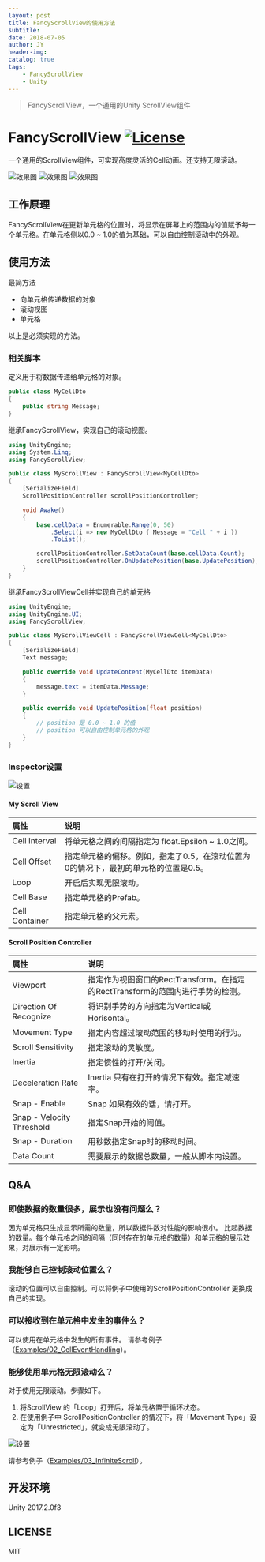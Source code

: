 ```yaml
---
layout: post
title: FancyScrollView的使用方法
subtitle: 
date: 2018-07-05
author: JY
header-img: 
catalog: true
tags: 
    - FancyScrollView
    - Unity
---
```


> FancyScrollView，一个通用的Unity ScrollView组件

# FancyScrollView [![License](https://img.shields.io/badge/license-MIT-lightgrey.svg?style=flat)](http://mit-license.org)

一个通用的ScrollView组件，可实现高度灵活的Cell动画。还支持无限滚动。

![效果图](https://jy-blog.oss-cn-beijing.aliyuncs.com/blog/2019-01-24-141545.jpg)
![效果图](https://jy-blog.oss-cn-beijing.aliyuncs.com/blog/2019-01-24-141545.gif)
![效果图](https://jy-blog.oss-cn-beijing.aliyuncs.com/blog/2019-01-24-141546.gif)

## 工作原理

FancyScrollView在更新单元格的位置时，将显示在屏幕上的范围内的值赋予每一个单元格。在单元格侧以0.0 ~ 1.0的值为基础，可以自由控制滚动中的外观。

## 使用方法

最简方法

- 向单元格传递数据的对象
- 滚动视图
- 单元格

以上是必须实现的方法。

### 相关脚本

定义用于将数据传递给单元格的对象。

```csharp
public class MyCellDto
{
    public string Message;
}
```

继承FancyScrollView，实现自己的滚动视图。

```csharp
using UnityEngine;
using System.Linq;
using FancyScrollView;

public class MyScrollView : FancyScrollView<MyCellDto>
{
    [SerializeField]
    ScrollPositionController scrollPositionController;

    void Awake()
    {
        base.cellData = Enumerable.Range(0, 50)
            .Select(i => new MyCellDto { Message = "Cell " + i })
            .ToList();

        scrollPositionController.SetDataCount(base.cellData.Count);
        scrollPositionController.OnUpdatePosition(base.UpdatePosition);
    }
}
```

继承FancyScrollViewCell并实现自己的单元格

```csharp
using UnityEngine;
using UnityEngine.UI;
using FancyScrollView;

public class MyScrollViewCell : FancyScrollViewCell<MyCellDto>
{
    [SerializeField]
    Text message;

    public override void UpdateContent(MyCellDto itemData)
    {
        message.text = itemData.Message;
    }

    public override void UpdatePosition(float position)
    {
        // position 是 0.0 ~ 1.0 的值
        // position 可以自由控制单元格的外观
    }
}
```

### Inspector设置

![设置](https://jy-blog.oss-cn-beijing.aliyuncs.com/blog/2019-01-24-141547.jpg)

#### My Scroll View

| 属性           | 说明                                                         |
| :------------- | :----------------------------------------------------------- |
| Cell Interval  | 将单元格之间的间隔指定为 float.Epsilon ~ 1.0之间。           |
| Cell Offset    | 指定单元格的偏移。例如，指定了0.5，在滚动位置为0的情况下，最初的单元格的位置是0.5。 |
| Loop           | 开启后实现无限滚动。                                         |
| Cell Base      | 指定单元格的Prefab。                                         |
| Cell Container | 指定单元格的父元素。                                         |

#### Scroll Position Controller

| 属性                      | 说明                                                         |
| :------------------------ | :----------------------------------------------------------- |
| Viewport                  | 指定作为视图窗口的RectTransform。在指定的RectTransform的范围内进行手势的检测。 |
| Direction Of Recognize    | 将识别手势的方向指定为Vertical或Horisontal。                 |
| Movement Type             | 指定内容超过滚动范围的移动时使用的行为。                     |
| Scroll Sensitivity        | 指定滚动的灵敏度。                                           |
| Inertia                   | 指定惯性的打开/关闭。                                        |
| Deceleration Rate         | Inertia 只有在打开的情况下有效。指定减速率。                 |
| Snap - Enable             | Snap 如果有效的话，请打开。                                  |
| Snap - Velocity Threshold | 指定Snap开始的阈值。                                         |
| Snap - Duration           | 用秒数指定Snap时的移动时间。                                 |
| Data Count                | 需要展示的数据总数量，一般从脚本内设置。                     |

## Q&A

### 即使数据的数量很多，展示也没有问题么？

因为单元格只生成显示所需的数量，所以数据件数对性能的影响很小。
比起数据的数量。每个单元格之间的间隔（同时存在的单元格的数量）和单元格的展示效果，对展示有一定影响。

### 我能够自己控制滚动位置么？

滚动的位置可以自由控制。可以将例子中使用的ScrollPositionController 更换成自己的实现。

### 可以接收到在单元格中发生的事件么？

可以使用在单元格中发生的所有事件。
请参考例子（[Examples/02_CellEventHandling](https://github.com/setchi/FancyScrollView/tree/master/Assets/FancyScrollView/Examples/02_CellEventHandling)）。

### 能够使用单元格无限滚动么？

对于使用无限滚动。步骤如下。

1. 将ScrollView 的「Loop」打开后，将单元格置于循环状态。
2. 在使用例子中 ScrollPositionController 的情况下，将「Movement Type」设定为「Unrestricted」，就变成无限滚动了。

![设置](https://jy-blog.oss-cn-beijing.aliyuncs.com/blog/2019-01-24-141548.jpg)

请参考例子（[Examples/03_InfiniteScroll](https://github.com/setchi/FancyScrollView/tree/master/Assets/FancyScrollView/Examples/03_InfiniteScroll)）。

## 开发环境

Unity 2017.2.0f3

## LICENSE

MIT